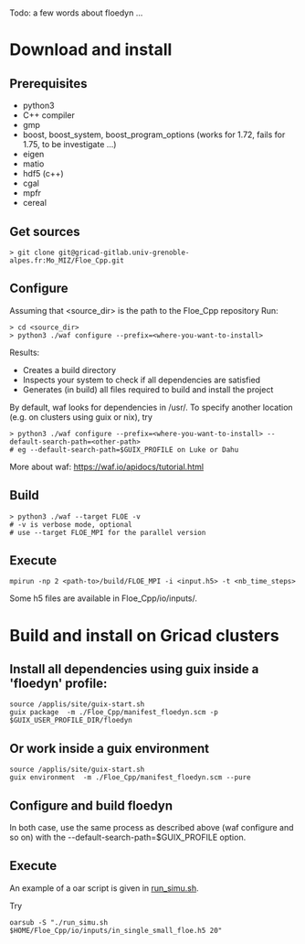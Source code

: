 # 

Todo: a few words about floedyn ...



# Download and install

## Prerequisites

* python3
* C++ compiler
* gmp
* boost, boost_system, boost_program_options
 (works for 1.72, fails for 1.75, to be investigate ...)
* eigen
* matio
* hdf5 (c++)
* cgal
* mpfr
* cereal

## Get sources

```
> git clone git@gricad-gitlab.univ-grenoble-alpes.fr:Mo_MIZ/Floe_Cpp.git
```


## Configure

Assuming that <source_dir> is  the path to the Floe_Cpp repository
Run: 

```
> cd <source_dir>
> python3 ./waf configure --prefix=<where-you-want-to-install> 
```

Results:

* Creates a build directory
* Inspects your system to check if all dependencies are satisfied
* Generates (in build) all files required to build and install the project


By default, waf looks for dependencies in /usr/. To specify another location (e.g. on clusters using guix or nix), try

```
> python3 ./waf configure --prefix=<where-you-want-to-install> --default-search-path=<other-path>
# eg --default-search-path=$GUIX_PROFILE on Luke or Dahu
```


More about waf: https://waf.io/apidocs/tutorial.html

## Build

```
> python3 ./waf --target FLOE -v
# -v is verbose mode, optional
# use --target FLOE_MPI for the parallel version
```


## Execute

```
mpirun -np 2 <path-to>/build/FLOE_MPI -i <input.h5> -t <nb_time_steps>
```

Some h5 files are available in Floe_Cpp/io/inputs/.





# Build and install on Gricad clusters

## Install all dependencies using guix inside a 'floedyn' profile:

```
source /applis/site/guix-start.sh
guix package  -m ./Floe_Cpp/manifest_floedyn.scm -p $GUIX_USER_PROFILE_DIR/floedyn
```

## Or work inside a guix environment

```
source /applis/site/guix-start.sh
guix environment  -m ./Floe_Cpp/manifest_floedyn.scm --pure
```

## Configure and build floedyn

In both case, use the same process as described above (waf configure and so on)
with the --default-search-path=$GUIX_PROFILE option.


## Execute

An example of a oar script is given in [run_simu.sh](./run_simu.sh).

Try 
```
oarsub -S "./run_simu.sh $HOME/Floe_Cpp/io/inputs/in_single_small_floe.h5 20"
```
